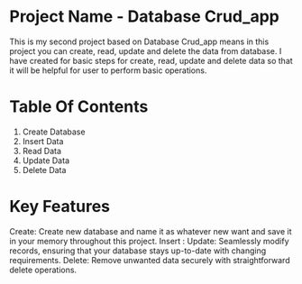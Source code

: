 # Project Name - Database Crud_app
 This is my second project based on Database Crud_app means in this project you can create, read, update and delete the data from database. I have created for basic steps for create, read, update and delete data so that it will be helpful for user to perform basic operations. 
# Table Of Contents
1. Create Database
2. Insert Data
3. Read Data
4. Update Data
5. Delete Data
# Key Features
Create: Create new database and name it as whatever new want and save it in your memory throughout this project.
Insert :
Update: Seamlessly modify records, ensuring that your database stays up-to-date with changing requirements.
Delete: Remove unwanted data securely with straightforward delete operations.
